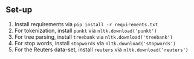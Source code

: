 ## Set-up

1. Install requirements via `pip install -r requirements.txt`
2. For tokenization, install `punkt` via  `nltk.download('punkt')`
3. For tree parsing, install `treebank` via  `nltk.download('treebank')`
4. For stop words, install `stopwords` via  `nltk.download('stopwords')`
5. For the Reuters data-set, install `reuters` via  `nltk.download('reuters')`
